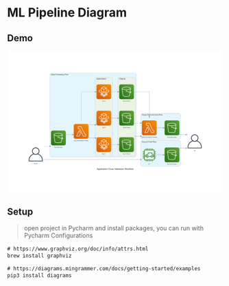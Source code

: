 # ML Pipeline Diagram

## Demo
![](./src/output.png)

## Setup
> open project in Pycharm and install packages, you can run with Pycharm Configurations
```
# https://www.graphviz.org/doc/info/attrs.html
brew install graphviz
```

```
# https://diagrams.mingrammer.com/docs/getting-started/examples
pip3 install diagrams
```